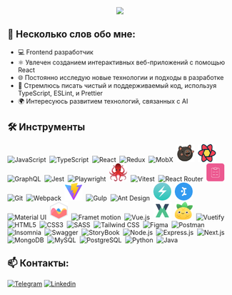 <p align="center">
  <img src="assets/header.png">
</p>

## 📄 Несколько слов обо мне:

- 💻 Frontend разработчик
- ⚛️ Увлечен созданием интерактивных веб-приложений с помощью React
- 🌐 Постоянно исследую новые технологии и подходы в разработке
- 🚀 Стремлюсь писать чистый и поддерживаемый код, используя TypeScript, ESLint, и Prettier
- 🌍 Интересуюсь развитием технологий, связанных с AI

## 🛠️ Инструменты

<img src="https://cdn.jsdelivr.net/gh/devicons/devicon@latest/icons/javascript/javascript-original.svg" alt="JavaScript" title="JavaScript" width="40" height="40" />&nbsp;
<img src="https://cdn.jsdelivr.net/gh/devicons/devicon@latest/icons/typescript/typescript-original.svg" alt="TypeScript" title="TypeScript" width="40" height="40" />&nbsp;
<img src="https://cdn.jsdelivr.net/gh/devicons/devicon@latest/icons/react/react-original.svg" alt="React" title="React" width="40" height="40" />&nbsp;
<img src="https://cdn.jsdelivr.net/gh/devicons/devicon@latest/icons/redux/redux-original.svg" alt="Redux" title="Redux" width="40" height="40" />&nbsp;
<img src="https://cdn.jsdelivr.net/gh/devicons/devicon@latest/icons/mobx/mobx-original.svg" alt="MobX" title="MobX" width="40" height="40" />&nbsp;
<img src="./assets/zustand.svg" alt="Zustand" title="Zustand" width="40" height="40" />&nbsp;
<img src="./assets/react-query.svg" alt="React Query" title="React Query" width="40" height="40" />&nbsp;
<img src="https://cdn.jsdelivr.net/gh/devicons/devicon@latest/icons/graphql/graphql-plain.svg" alt="GraphQL" title="GraphQL" width="40" height="40" />&nbsp;
<img src="https://cdn.jsdelivr.net/gh/devicons/devicon@latest/icons/jest/jest-plain.svg" alt="Jest" title="Jest" width="40" height="40" />&nbsp;
<img src="https://cdn.jsdelivr.net/gh/devicons/devicon@latest/icons/playwright/playwright-original.svg" alt="Playwright" title="Playwright" width="40" height="40" />&nbsp;
<img src="./assets/react-testing-library.svg" alt="React Testing Library" title="React Testing Library" width="40" height="40" />&nbsp;
<img src="https://cdn.jsdelivr.net/gh/devicons/devicon@latest/icons/vitest/vitest-original.svg" alt="Vitest" title="Vitest" width="40" height="40" />&nbsp;
<img src="https://cdn.jsdelivr.net/gh/devicons/devicon@latest/icons/reactrouter/reactrouter-original.svg" alt="React Router" title="React Router" width="40" height="40" />&nbsp;
<img src="./assets/react-hook-form.svg" alt="React Hook Form" title="React Hook Form" width="40" height="40" />&nbsp;
<img src="https://cdn.jsdelivr.net/gh/devicons/devicon@latest/icons/git/git-original.svg" alt="Git" title="Git" width="40" height="40" />&nbsp;
<img src="https://cdn.jsdelivr.net/gh/devicons/devicon@latest/icons/webpack/webpack-original.svg" alt="Webpack" title="Webpack" width="40" height="40" />&nbsp;
<img src="./assets/vite.svg" alt="Vite" title="Vite" width="40" height="40" />&nbsp;
<img src="https://cdn.jsdelivr.net/gh/devicons/devicon@latest/icons/gulp/gulp-plain.svg" alt="Gulp" title="Gulp" width="40" height="40" />&nbsp;
<img src="https://cdn.jsdelivr.net/gh/devicons/devicon@latest/icons/antdesign/antdesign-original.svg" alt="Ant Design" title="Ant Design" width="40" height="40" />&nbsp;
<img src="./assets/chakra-ui-icon.svg" alt="Chakra UI" title="Chakra UI" width="40" height="40" />&nbsp;
<img src="./assets/mantine.svg" alt="Mantine" title="Mantine" width="40" height="40" />&nbsp;
<img src="https://cdn.jsdelivr.net/gh/devicons/devicon@latest/icons/materialui/materialui-original.svg" alt="Material UI" title="Material UI" width="40" height="40" />&nbsp;
<img src="./assets/chart-js.svg" alt="Chart.js" title="Chart.js" width="40" height="40" />&nbsp;
<img src="https://cdn.jsdelivr.net/gh/devicons/devicon@latest/icons/framermotion/framermotion-original.svg"  alt="Framet motion" title="Framet motion" width="40" height="40" />&nbsp;
<img src="https://cdn.jsdelivr.net/gh/devicons/devicon@latest/icons/vuejs/vuejs-original.svg" alt="Vue.js" title="Vue.js" width="40" height="40" />&nbsp;
<img src="./assets/vuex.svg" alt="Vuex" title="Vuex" width="40" height="40" />&nbsp;
<img src="./assets/pinia.svg" alt="Pinia" title="Pinia" width="40" height="40" />&nbsp;
<img src="https://cdn.jsdelivr.net/gh/devicons/devicon@latest/icons/vuetify/vuetify-original.svg" alt="Vuetify" title="Vuetify" width="40" height="40" />&nbsp;
<img src="https://cdn.jsdelivr.net/gh/devicons/devicon@latest/icons/html5/html5-original.svg" alt="HTML5" title="HTML5" width="40" height="40" />&nbsp;
<img src="https://cdn.jsdelivr.net/gh/devicons/devicon@latest/icons/css3/css3-original.svg" alt="CSS3" title="CSS3" width="40" height="40" />&nbsp;
<img src="https://cdn.jsdelivr.net/gh/devicons/devicon@latest/icons/sass/sass-original.svg" alt="SASS" title="SASS" width="40" height="40" />&nbsp;
<img src="https://cdn.jsdelivr.net/gh/devicons/devicon@latest/icons/tailwindcss/tailwindcss-original.svg" alt="Tailwind CSS" title="Tailwind CSS" width="40" height="40" />&nbsp;
<img src="https://cdn.jsdelivr.net/gh/devicons/devicon@latest/icons/figma/figma-original.svg" alt="Figma" title="Figma" width="40" height="40" />&nbsp;
<img src="https://cdn.jsdelivr.net/gh/devicons/devicon@latest/icons/postman/postman-original.svg" alt="Postman" title="Postman" width="40" height="40" />&nbsp;
<img src="https://cdn.jsdelivr.net/gh/devicons/devicon@latest/icons/insomnia/insomnia-original.svg" alt="Insomnia" title="Insomnia" width="40" height="40" />&nbsp;
<img src="https://cdn.jsdelivr.net/gh/devicons/devicon@latest/icons/swagger/swagger-original.svg" alt="Swagger" title="Swagger" width="40" height="40" />&nbsp;
<img src="https://cdn.jsdelivr.net/gh/devicons/devicon@latest/icons/storybook/storybook-original.svg" alt="StoryBook" title="StoryBook" width="40" height="40" />&nbsp;
<img src="https://cdn.jsdelivr.net/gh/devicons/devicon@latest/icons/nodejs/nodejs-original.svg" alt="Node.js" title="Node.js" width="40" height="40" />&nbsp;
<img src="https://cdn.jsdelivr.net/gh/devicons/devicon@latest/icons/express/express-original.svg" alt="Express.js" title="Express.js" width="40" height="40" />&nbsp;
<img src="https://cdn.jsdelivr.net/gh/devicons/devicon@latest/icons/nextjs/nextjs-original.svg" alt="Next.js" title="Next.js" width="40" height="40"/>&nbsp;
<img src="https://cdn.jsdelivr.net/gh/devicons/devicon@latest/icons/mongodb/mongodb-original.svg" alt="MongoDB" title="MongoDB" width="40" height="40" />&nbsp;
<img src="https://cdn.jsdelivr.net/gh/devicons/devicon@latest/icons/mysql/mysql-original.svg" alt="MySQL" title="MySQL" width="40" height="40" />&nbsp;
<img src="https://cdn.jsdelivr.net/gh/devicons/devicon@latest/icons/postgresql/postgresql-original.svg" alt="PostgreSQL" title="PostgreSQL" width="40" height="40" />&nbsp;
<img src="https://cdn.jsdelivr.net/gh/devicons/devicon@latest/icons/python/python-original.svg"  alt="Python" title="Python" width="40" height="40" />&nbsp;
<img src="https://cdn.jsdelivr.net/gh/devicons/devicon@latest/icons/java/java-original.svg" alt="Java" title="Java" width="40" height="40" />&nbsp;

## 📫 Контакты:

[![Telegram](https://img.shields.io/badge/-Telegram-26A5E4?style=for-the-badge&logo=Telegram&logoColor=white)](https://t.me/klekwedge)
[![Linkedin](https://img.shields.io/badge/-LinkedIn-0A66C2?style=for-the-badge&logo=LinkedIn&logoColor=white)](https://www.linkedin.com/in/klekwedge/)
